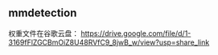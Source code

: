 ## mmdetection
权重文件在谷歌云盘：
https://drive.google.com/file/d/1-3169fFlZGCBmOiZ8U48RVfC9_8jwB_w/view?usp=share_link
